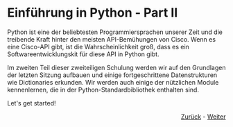 # Einführung in Python - Part II

Python ist eine der beliebtesten Programmiersprachen unserer Zeit und die treibende Kraft hinter den meisten API-Bemühungen von Cisco. Wenn es eine Cisco-API gibt, ist die Wahrscheinlichkeit groß, dass es ein Softwareentwicklungskit für diese API in Python gibt. 

Im zweiten Teil dieser zweiteiligen Schulung werden wir auf den Grundlagen der letzten Sitzung aufbauen und einige fortgeschrittene Datenstrukturen wie Dictionaries erkunden. Wir werden auch einige der nützlichen Module kennenlernen, die in der Python-Standardbibliothek enthalten sind.


Let's get started!

<div align="right">
   
   [Zurück](/sessions/python_one/Readme.md) - [Weiter](standard_library.md)
</div>
